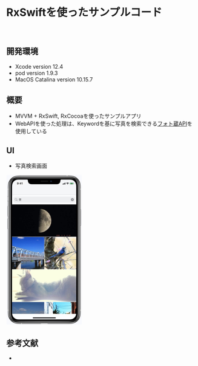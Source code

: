 RxSwiftを使ったサンプルコード
====
　
## 開発環境
- Xcode version 12.4
- pod version 1.9.3
- MacOS Catalina version 10.15.7

## 概要
- MVVM + RxSwift, RxCocoaを使ったサンプルアプリ
- WebAPIを使った処理は、Keywordを基に写真を検索できる[フォト蔵API](http://photozou.jp/basic/api_method_search_public)を使用している

## UI
- 写真検索画面
<td><img width="200" src="README_Images/main_screen.png"></td>

## 参考文献
- 


